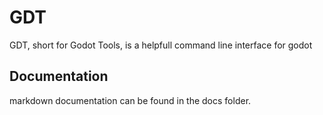 # GDT
 GDT, short for Godot Tools, is a helpfull command line interface for godot

## Documentation
 markdown documentation can be found in the docs folder.
